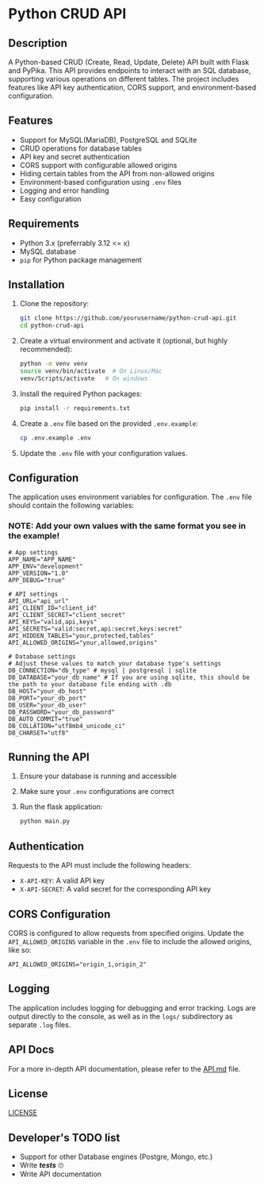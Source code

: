 # Python CRUD API

## Description
A Python-based CRUD (Create, Read, Update, Delete) API built with Flask and PyPika. This API provides endpoints to interact with an SQL database, supporting various operations on different tables. The project includes features like API key authentication, CORS support, and environment-based configuration.

## Features
- Support for MySQL(MariaDB), PostgreSQL and SQLite
- CRUD operations for database tables
- API key and secret authentication
- CORS support with configurable allowed origins
- Hiding certain tables from the API from non-allowed origins
- Environment-based configuration using `.env` files
- Logging and error handling
- Easy configuration

## Requirements
- Python 3.x (preferrably 3.12 <= x)
- MySQL database
- `pip` for Python package management

## Installation
1. Clone the repository:
    ```bash
    git clone https://github.com/yourusername/python-crud-api.git
    cd python-crud-api
    ```

2. Create a virtual environment and activate it (optional, but highly recommended):
    ```bash
    python -m venv venv
    source venv/bin/activate  # On Linux/Mac
    venv/Scripts/activate   # On windows
    ```

3. Install the required Python packages:
    ```bash
    pip install -r requirements.txt
    ```

4. Create a `.env` file based on the provided `.env.example`:
    ```bash
    cp .env.example .env
    ```

5. Update the `.env` file with your configuration values.

## Configuration
The application uses environment variables for configuration. The `.env` file should contain the following variables:

### **NOTE**: Add your own values with the same format you see in the example!

```properties
# App settings
APP_NAME="APP_NAME"
APP_ENV="development"
APP_VERSION="1.0"
APP_DEBUG="true"

# API settings
API_URL="api_url"
API_CLIENT_ID="client_id"
API_CLIENT_SECRET="client_secret"
API_KEYS="valid,api,keys"
API_SECRETS="valid:secret,api:secret,keys:secret"
API_HIDDEN_TABLES="your,protected,tables"
API_ALLOWED_ORIGINS="your,allowed,origins"

# Database settings
# Adjust these values to match your database type's settings
DB_CONNECTION="db_type" # mysql | postgresql | sqlite
DB_DATABASE="your_db_name" # If you are using sqlite, this should be the path to your database file ending with .db
DB_HOST="your_db_host"
DB_PORT="your_db_port"
DB_USER="your_db_user"
DB_PASSWORD="your_db_password"
DB_AUTO_COMMIT="true"
DB_COLLATION="utf8mb4_unicode_ci"
DB_CHARSET="utf8"
```

## Running the API
1. Ensure your database is running and accessible

2. Make sure your `.env` configurations are correct

3. Run the flask application:
    ```bash
    python main.py
    ```

## Authentication
Requests to the API must include the following headers:

- `X-API-KEY`: A valid API key
- `X-API-SECRET`: A valid secret for the corresponding API key

## CORS Configuration
CORS is configured to allow requests from specified origins. Update the `API_ALLOWED_ORIGINS` variable in the `.env` file to include the allowed origins, like so:

```properties
API_ALLOWED_ORIGINS="origin_1,origin_2"
```

## Logging
The application includes logging for debugging and error tracking. Logs are output directly to the console, as well as in the `logs/` subdirectory as separate `.log` files.

## API Docs
For a more in-depth API documentation, please refer to the [API.md](API.md) file.

## License

[LICENSE](LICENSE)

## Developer's TODO list

- Support for other Database engines (Postgre, Mongo, etc.)
- Write ***tests*** 🙄
- Write API documentation